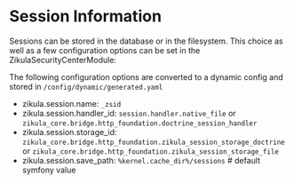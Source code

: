 # Session Information

Sessions can be stored in the database or in the filesystem. This choice as well as a few configuration options
can be set in the ZikulaSecurityCenterModule:

The following configuration options are converted to a dynamic config and stored in `/config/dynamic/generated.yaml`
 - zikula.session.name: `_zsid`
 - zikula.session.handler_id:
    `session.handler.native_file`
    or
    `zikula_core.bridge.http_foundation.doctrine_session_handler`
 - zikula.session.storage_id:
    `zikula_core.bridge.http_foundation.zikula_session_storage_doctrine`
    or
    `zikula_core.bridge.http_foundation.zikula_session_storage_file`
 - zikula.session.save_path: `%kernel.cache_dir%/sessions` # default symfony value
